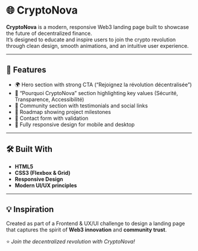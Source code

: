 # 🌐 CryptoNova

**CryptoNova** is a modern, responsive Web3 landing page built to showcase the future of decentralized finance.  
It’s designed to educate and inspire users to join the crypto revolution through clean design, smooth animations, and an intuitive user experience.

---

## 🚀 Features

- 🌍 Hero section with strong CTA (“Rejoignez la révolution décentralisée”)
- 💎 “Pourquoi CryptoNova” section highlighting key values (Sécurité, Transparence, Accessibilité)
- 💬 Community section with testimonials and social links
- 🧭 Roadmap showing project milestones
- 📩 Contact form with validation
- 📱 Fully responsive design for mobile and desktop

---

## 🛠️ Built With

- **HTML5**
- **CSS3 (Flexbox & Grid)**
- **Responsive Design**
- **Modern UI/UX principles**

---

## 💡 Inspiration

Created as part of a Frontend & UX/UI challenge to design a landing page that captures the spirit of **Web3 innovation** and **community trust**.

⭐ _Join the decentralized revolution with CryptoNova!_
